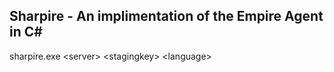 ## Sharpire - An implimentation of the Empire Agent in C#

sharpire.exe \<server\> \<stagingkey\> \<language\>
